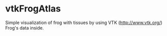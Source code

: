# vtkFrogAtlas
Simple visualization of frog with tissues by using VTK (http://www.vtk.org/)
Frog's data inside.
